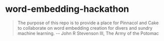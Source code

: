 # word-embedding-hackathon
> The purpose of this repo is to provide a place for Pinnacol and Cake to collaborate on word embedding creation for divers and sundry machine learning. -- John R Stevenson III, The Army of the Potomac
